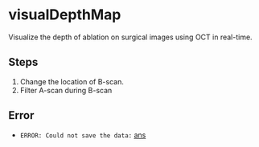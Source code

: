 # visualDepthMap
Visualize the depth of ablation on surgical images using OCT in real-time.

## Steps
1. Change the location of B-scan. 
2. Filter A-scan during B-scan

## Error
- `ERROR: Could not save the data:` [ans](https://stackoverflow.com/questions/37700536/how-can-i-run-a-command-with-administrator-rights-with-visual-studio-code-termin)


